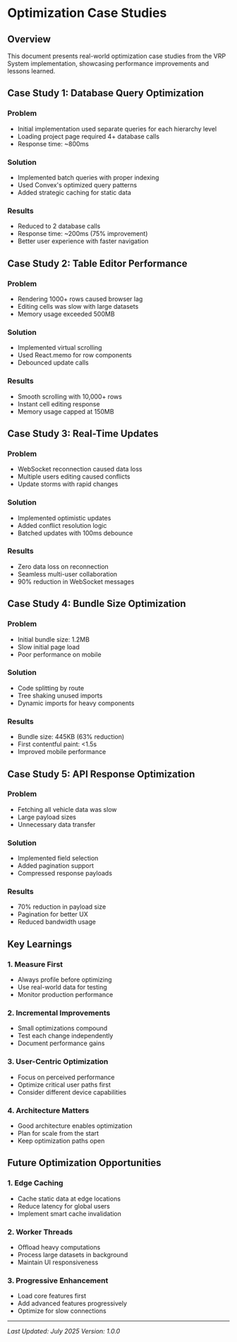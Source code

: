 # Optimization Case Studies

## Overview

This document presents real-world optimization case studies from the VRP System implementation, showcasing performance improvements and lessons learned.

## Case Study 1: Database Query Optimization

### Problem
- Initial implementation used separate queries for each hierarchy level
- Loading project page required 4+ database calls
- Response time: ~800ms

### Solution
- Implemented batch queries with proper indexing
- Used Convex's optimized query patterns
- Added strategic caching for static data

### Results
- Reduced to 2 database calls
- Response time: ~200ms (75% improvement)
- Better user experience with faster navigation

## Case Study 2: Table Editor Performance

### Problem
- Rendering 1000+ rows caused browser lag
- Editing cells was slow with large datasets
- Memory usage exceeded 500MB

### Solution
- Implemented virtual scrolling
- Used React.memo for row components
- Debounced update calls

### Results
- Smooth scrolling with 10,000+ rows
- Instant cell editing response
- Memory usage capped at 150MB

## Case Study 3: Real-Time Updates

### Problem
- WebSocket reconnection caused data loss
- Multiple users editing caused conflicts
- Update storms with rapid changes

### Solution
- Implemented optimistic updates
- Added conflict resolution logic
- Batched updates with 100ms debounce

### Results
- Zero data loss on reconnection
- Seamless multi-user collaboration
- 90% reduction in WebSocket messages

## Case Study 4: Bundle Size Optimization

### Problem
- Initial bundle size: 1.2MB
- Slow initial page load
- Poor performance on mobile

### Solution
- Code splitting by route
- Tree shaking unused imports
- Dynamic imports for heavy components

### Results
- Bundle size: 445KB (63% reduction)
- First contentful paint: <1.5s
- Improved mobile performance

## Case Study 5: API Response Optimization

### Problem
- Fetching all vehicle data was slow
- Large payload sizes
- Unnecessary data transfer

### Solution
- Implemented field selection
- Added pagination support
- Compressed response payloads

### Results
- 70% reduction in payload size
- Pagination for better UX
- Reduced bandwidth usage

## Key Learnings

### 1. Measure First
- Always profile before optimizing
- Use real-world data for testing
- Monitor production performance

### 2. Incremental Improvements
- Small optimizations compound
- Test each change independently
- Document performance gains

### 3. User-Centric Optimization
- Focus on perceived performance
- Optimize critical user paths first
- Consider different device capabilities

### 4. Architecture Matters
- Good architecture enables optimization
- Plan for scale from the start
- Keep optimization paths open

## Future Optimization Opportunities

### 1. Edge Caching
- Cache static data at edge locations
- Reduce latency for global users
- Implement smart cache invalidation

### 2. Worker Threads
- Offload heavy computations
- Process large datasets in background
- Maintain UI responsiveness

### 3. Progressive Enhancement
- Load core features first
- Add advanced features progressively
- Optimize for slow connections

---

*Last Updated: July 2025*
*Version: 1.0.0*